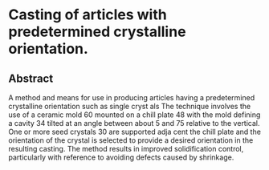 # Casting of articles with predetermined crystalline orientation.

## Abstract
A method and means for use in producing articles having a predetermined crystalline orientation such as single cryst als The technique involves the use of a ceramic mold 60 mounted on a chill plate 48 with the mold defining a cavity 34 tilted at an angle between about 5 and 75 relative to the vertical. One or more seed crystals 30 are supported adja cent the chill plate and the orientation of the crystal is selected to provide a desired orientation in the resulting casting. The method results in improved solidification control, particularly with reference to avoiding defects caused by shrinkage.